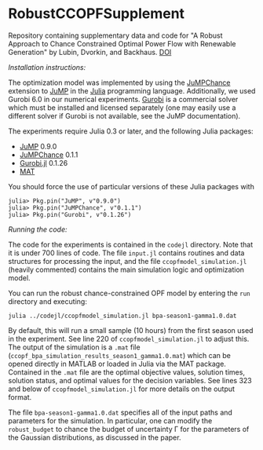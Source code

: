 # RobustCCOPFSupplement
Repository containing supplementary data and code for "A Robust Approach to Chance Constrained Optimal Power Flow with Renewable Generation" by Lubin, Dvorkin, and Backhaus. [DOI](http://dx.doi.org/10.1109/TPWRS.2015.2499753)

*Installation instructions:*

The optimization model was implemented by using the [JuMPChance](https://github.com/mlubin/JuMPChance.jl) extension to [JuMP](https://github.com/JuliaOpt/JuMP.jl) in the [Julia](http://julialang.org/downloads/) programming language.
Additionally, we used Gurobi 6.0 in our numerical experiments. [Gurobi](http://www.gurobi.com/) is a commercial solver which must be installed and licensed separately (one may easily use a different solver if Gurobi is not available, see the JuMP documentation).

The experiments require Julia 0.3 or later, and the following Julia packages:
- [JuMP](https://github.com/JuliaOpt/JuMP.jl) 0.9.0
- [JuMPChance](https://github.com/mlubin/JuMPChance.jl) 0.1.1
- [Gurobi.jl](https://github.com/JuliaOpt/Gurobi.jl) 0.1.26
- [MAT](https://github.com/simonster/MAT.jl)

You should force the use of particular versions of these Julia packages with
```
julia> Pkg.pin("JuMP", v"0.9.0")
julia> Pkg.pin("JuMPChance", v"0.1.1")
julia> Pkg.pin("Gurobi", v"0.1.26")
```

*Running the code:*

The code for the experiments is contained in the ``codejl`` directory. Note that it is under 700 lines of code. The file ``input.jl`` contains routines and data structures for processing the input, and the file ``ccopfmodel_simulation.jl`` (heavily commented) contains the main simulation logic and optimization model.

You can run the robust chance-constrained OPF model by entering the ``run`` directory and executing:
```
julia ../codejl/ccopfmodel_simulation.jl bpa-season1-gamma1.0.dat
```

By default, this will run a small sample (10 hours) from the first season used in the experiment. See line 220 of ``ccopfmodel_simulation.jl`` to adjust this. The output of the simulation is a ``.mat`` file (``ccopf_bpa_simulation_results_season1_gamma1.0.mat``) which can be opened directly in MATLAB or loaded in Julia via the MAT package. Contained in the ``.mat`` file are the optimal objective values, solution times, solution status, and optimal values for the decision variables. See lines 323 and below of ``ccopfmodel_simulation.jl`` for more details on the output format.

The file ``bpa-season1-gamma1.0.dat`` specifies all of the input paths and parameters for the simulation. In particular, one can modify the ``robust_budget`` to chance the budget of uncertainty Γ for the parameters of the Gaussian distributions, as discussed in the paper.
